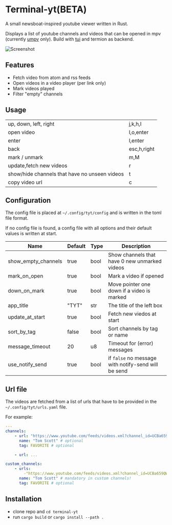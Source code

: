 # Terminal-yt(BETA)

A small newsboat-inspired youtube viewer written in Rust.

Displays a list of youtube channels and videos that can be opened in mpv (currently [umpv](https://raw.githubusercontent.com/mpv-player/mpv/master/TOOLS/umpv) only).
Build with [tui](https://github.com/fdehau/tui-rs) and termion as backend.

![Screenshot](https://user-images.githubusercontent.com/32407/103141308-a290dd00-46c0-11eb-877a-fff1ad4f3b32.jpg)

## Features

- Fetch video from atom and rss feeds
- Open videos in a video player (per link only)
- Mark videos played
- Filter "empty" channels


## Usage

|                                               |             |
|-----------------------------------------------|-------------|
| up, down, left, right                         | j,k,h,l     |
| open video                                    | l,o,enter   |
| enter                                         | l,enter     |
| back                                          | esc,h,right |
| mark / unmark                                 | m,M         |
| update,fetch new videos                       | r           |
| show/hide channels that have no unseen videos | t           |
| copy video url                                | c           |


## Configuration

The config file is placed at ` ~/.config/tyt/config ` and is written in the toml file format.

If no config file is found, a config file with all options and their default values is written at start.

| Name                | Default | Type | Description                                         |
|---------------------|---------|------|-----------------------------------------------------|
| show_empty_channels | true    | bool | Show channels that have 0 new unmarked videos       |
| mark_on_open        | true    | bool | Mark a video if opened                              |
| down_on_mark        | true    | bool | Move pointer one down if a video is marked          |
| app_title           | "TYT"   | str  | The title of the left box                           |
| update_at_start     | true    | bool | Fetch new viedos at start                           |
| sort_by_tag         | false   | bool | Sort channels by tag or name                        |
| message_timeout     | 20      | u8   | Timeout for (error) messages                        |
| use_notify_send     | true    | bool | if `false` no message with notify-send will be send |

## Url file

The videos are fetched from a list of urls that have to be provided in the ` ~/.config/tyt/urls.yaml ` file.

For example:

``` yaml
---
channels:
    - url: "https://www.youtube.com/feeds/videos.xml?channel_id=UCBa659QWEk1AI4Tg--mrJ2A" # feed url
      name: "Tom Scott" # optional
      tag: FAVORITE # optional

    - url: ...

custom_channels:
    - urls:
        -"https://www.youtube.com/feeds/videos.xml?channel_id=UCBa659QWEk1AI4Tg--mrJ2A" # feed url
      name: "Tom Scott" # mandatory in custom channels!
      tag: FAVORITE # optional
```


## Installation

- clone repo and `cd terminal-yt`
- run `cargo build` or `cargo install --path .`
